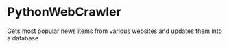 # PythonWebCrawler
Gets most popular news items from various websites and updates them into a database
